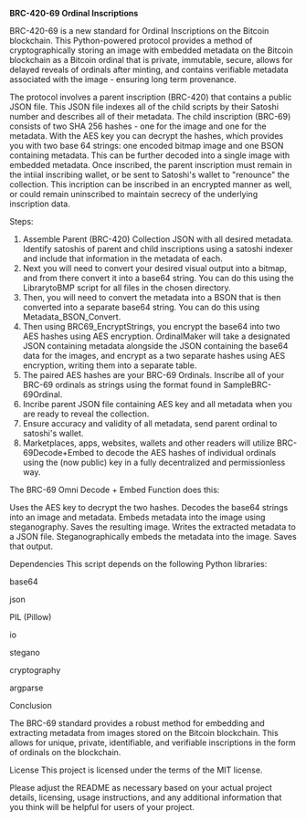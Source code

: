 **BRC-420-69 Ordinal Inscriptions**

BRC-420-69 is a new standard for Ordinal Inscriptions on the Bitcoin blockchain. This Python-powered protocol provides a method of cryptographically storing an image with embedded metadata on the Bitcoin blockchain as a Bitcoin ordinal that is private, immutable, secure, allows for delayed reveals of ordinals after minting, and contains verifiable metadata associated with the image - ensuring long term provenance.

The protocol involves a parent inscription (BRC-420) that contains a public JSON file. This JSON file indexes all of the child scripts by their Satoshi number and describes all of their metadata. The child inscription (BRC-69) consists of two SHA 256 hashes - one for the image and one for the metadata. With the AES key you can decrypt the hashes, which provides you with two base 64 strings: one encoded bitmap image and one BSON containing metadata. This can be further decoded into a single image with embedded metadata. Once inscribed, the parent inscription must remain in the intiial inscribing wallet, or be sent to Satoshi's wallet to "renounce" the collection. This incription can be inscribed in an encrypted manner as well, or could remain uninscribed to maintain secrecy of the underlying inscription data. 

Steps:

1. Assemble Parent (BRC-420) Collection JSON with all desired metadata. Identify satoshis of parent and child inscriptions using a satoshi indexer and include that information in the metadata of each.  
2. Next you will need to convert your desired visual output into a bitmap, and from there convert it into a base64 string. You can do this using the LibrarytoBMP script for all files in the chosen directory. 
3. Then, you will need to convert the metadata into a BSON that is then converted into a separate base64 string.  You can do this using Metadata_BSON_Convert.  
4. Then using BRC69_EncryptStrings, you encrypt the base64 into two AES hashes using AES encryption. OrdinalMaker will take a designated JSON containing metadata alongside the JSON containing the base64 data for the images, and encrypt as a two separate hashes using AES encryption, writing them into a separate table. 
5. The paired AES hashes are your BRC-69 Ordinals. Inscribe all of your BRC-69 ordinals as strings using the format found in SampleBRC-69Ordinal. 
6. Incribe parent JSON file containing AES key and all metadata when you are ready to reveal the collection. 
7. Ensure accuracy and validity of all metadata, send parent ordinal to satoshi's wallet. 
8. Marketplaces, apps, websites, wallets and other readers will utilize BRC-69Decode+Embed to decode the AES hashes of individual ordinals using the (now public) key in a fully decentralized and permissionless way. 

The BRC-69 Omni Decode + Embed Function does this:

Uses the AES key to decrypt the two hashes. 
Decodes the base64 strings into an image and metadata.
Embeds metadata into the image using steganography.
Saves the resulting image. 
Writes the extracted metadata to a JSON file. 
Steganographically embeds the metadata into the image. Saves that output. 
  

Dependencies
This script depends on the following Python libraries:

  base64

  json

  PIL (Pillow)

  io

  stegano

  cryptography
  
  argparse


Conclusion

The BRC-69 standard provides a robust method for embedding and extracting metadata from images stored on the Bitcoin blockchain. This allows for unique, private, identifiable, and verifiable inscriptions in the form of ordinals on the blockchain.

License
This project is licensed under the terms of the MIT license.

Please adjust the README as necessary based on your actual project details, licensing, usage instructions, and any additional information that you think will be helpful for users of your project.
